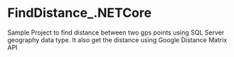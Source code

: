 # FindDistance_.NETCore
Sample Project to find distance between two gps points using SQL Server geography data type. It also get the distance using Google Distance Matrix API
